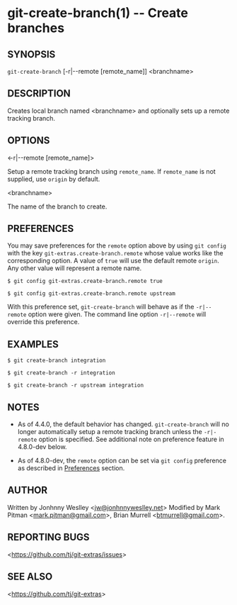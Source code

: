 git-create-branch(1) -- Create branches
=======================================

## SYNOPSIS

`git-create-branch` [-r|--remote [remote_name]] &lt;branchname&gt;

## DESCRIPTION

Creates local branch named &lt;branchname&gt; and optionally sets up a remote tracking branch.

## OPTIONS

&lt;-r|--remote [remote_name]&gt;

Setup a remote tracking branch using `remote_name`. If `remote_name` is not supplied, use `origin` by default.

&lt;branchname&gt;

The name of the branch to create.

## PREFERENCES

You may save preferences for the `remote` option above by using `git config` with the key `git-extras.create-branch.remote` whose value works like the corresponding option. A value of `true` will use the default remote `origin`. Any other value will represent a remote name.

    $ git config git-extras.create-branch.remote true

    $ git config git-extras.create-branch.remote upstream

With this preference set, `git-create-branch` will behave as if the `-r|--remote` option were given. The command line option `-r|--remote` will override this preference.

## EXAMPLES

    $ git create-branch integration

    $ git create-branch -r integration

    $ git create-branch -r upstream integration

## NOTES

* As of 4.4.0, the default behavior has changed. `git-create-branch` will no longer automatically setup a remote tracking branch unless the `-r|-remote` option is specified.  See additional note on preference feature in 4.8.0-dev below.

* As of 4.8.0-dev, the `remote` option can be set via `git config` preference as described in [Preferences](#PREFERENCES) section.

## AUTHOR

Written by Jonhnny Weslley &lt;<jw@jonhnnyweslley.net>&gt;
Modified by Mark Pitman &lt;<mark.pitman@gmail.com>&gt;, Brian Murrell &lt;<btmurrell@gmail.com>&gt;.

## REPORTING BUGS

&lt;<https://github.com/tj/git-extras/issues>&gt;

## SEE ALSO

&lt;<https://github.com/tj/git-extras>&gt;
